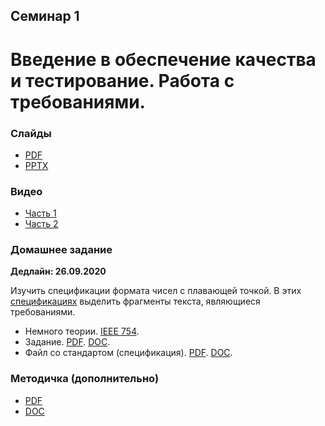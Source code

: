 Семинар 1
--
# Введение в обеспечение качества и тестирование. Работа с требованиями.

### Слайды

* [PDF](Seminar01-slides.pdf)
* [PPTX](Seminar01-slides.pptx)

### Видео

* [Часть 1](https://yadi.sk/i/yucV9HEKHcdYBA)
* [Часть 2](https://yadi.sk/i/SDmFKlO_gqysEw)

### Домашнее задание

__Дедлайн: 26.09.2020__

Изучить спецификации формата чисел с плавающей точкой.
В этих [спецификациях](Standards.doc) выделить фрагменты текста, являющиеся требованиями.

* Немного теории. [IEEE 754](https://ru.wikipedia.org/wiki/IEEE_754-2008). 
* Задание. [PDF](HomeTasks01.pdf). [DOC](HomeTasks01.docx).
* Файл со стандартом (спецификация). [PDF](Standards.pdf). [DOC](Standards.doc).

### Методичка (дополнительно)

* [PDF](Seminar01.pdf)
* [DOC](Seminar01.docx)
